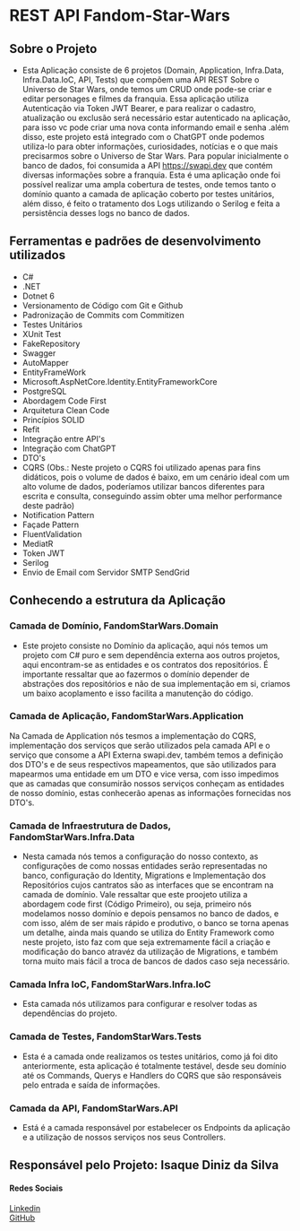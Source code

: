 # REST API Fandom-Star-Wars

## Sobre o Projeto 
- Esta Aplicação consiste de 6 projetos (Domain, Application, Infra.Data, Infra.Data.IoC, API, Tests) que compõem uma API REST Sobre o Universo de Star Wars, onde temos um CRUD onde pode-se criar e editar personages e filmes da franquia. Essa aplicação utiliza Autenticação via Token JWT Bearer, e para realizar o cadastro, atualização ou exclusão será necessário estar autenticado na aplicação, para isso vc pode criar uma nova conta informando email e senha .além disso, este projeto está integrado com o ChatGPT onde podemos utiliza-lo para obter informações, curiosidades, notícias e o que mais precisarmos sobre o Universo de Star Wars. Para popular inicialmente o banco de dados, foi consumida a API https://swapi.dev que contém diversas informações sobre a franquia. Esta é uma aplicação onde foi possível realizar uma ampla cobertura de testes, onde temos tanto o domínio quanto a camada de aplicação coberto por testes unitários, além disso, é feito o tratamento dos Logs utilizando o Serilog e feita a persistência desses logs no banco de dados.

## Ferramentas e padrões de desenvolvimento utilizados
- C#
- .NET
- Dotnet 6
- Versionamento de Código com Git e Github
- Padronização de Commits com Commitizen
- Testes Unitários 
- XUnit Test
- FakeRepository
- Swagger
- AutoMapper 
- EntityFrameWork
- Microsoft.AspNetCore.Identity.EntityFrameworkCore
- PostgreSQL
- Abordagem Code First
- Arquitetura Clean Code
- Princípios SOLID
- Refit 
- Integração entre API's
- Integração com ChatGPT
- DTO's
- CQRS (Obs.: Neste projeto o CQRS foi utilizado apenas para fins didáticos, pois o volume de dados é baixo, em um cenário ideal com um alto volume de dados, poderíamos utilizar bancos diferentes para escrita e consulta, conseguindo assim obter uma melhor performance deste padrão)
- Notification Pattern 
- Façade Pattern
- FluentValidation
- MediatR
- Token JWT
- Serilog
- Envio de Email com Servidor SMTP SendGrid


## Conhecendo a estrutura da Aplicação

### Camada de Domínio, FandomStarWars.Domain
- Este projeto consiste no Domínio da aplicação, aqui nós temos um projeto com C# puro e sem dependência externa aos outros projetos, aqui encontram-se as entidades e os contratos dos repositórios. É importante ressaltar que ao fazermos o domínio depender de abstrações dos repositórios e não de sua implementação em si, criamos um baixo acoplamento e isso facilita a manutenção do código.

### Camada de Aplicação, FandomStarWars.Application
Na Camada de Application nós tesmos a implementação do CQRS, implementação dos serviços que serão utilizados pela camada API e o serviço que consome a API Externa swapi.dev, também temos a definição dos DTO's e de seus respectivos mapeamentos, que são utilizados para mapearmos uma entidade em um DTO e vice versa, com isso impedimos que as camadas que consumirão nossos serviços conheçam as entidades de nosso domínio, estas conhecerão apenas as informações fornecidas nos DTO's.

### Camada de Infraestrutura de Dados, FandomStarWars.Infra.Data
- Nesta camada nós temos a configuração do nosso contexto, as configurações de como nossas entidades serão representadas no banco, configuração do Identity, Migrations e Implementação dos Repositórios cujos cantratos são as interfaces que se encontram na camada de domínio. Vale ressaltar que este proojeto utiliza a abordagem code first (Código Primeiro), ou seja, primeiro nós modelamos nosso domínio e depois pensamos no banco de dados, e com isso, além de ser mais rápido e produtivo, o banco se torna apenas um detalhe, ainda mais quando se utiliza do Entity Framework como neste projeto, isto faz com que seja extremamente fácil a criação e modificação do banco atravéz da utilização de Migrations, e também torna muito mais fácil a troca de bancos de dados caso seja necessário.

### Camada Infra IoC, FandomStarWars.Infra.IoC
- Esta camada nós utilizamos para configurar e resolver todas as dependências do projeto.

### Camada de Testes, FandomStarWars.Tests
- Esta é a camada onde realizamos os testes unitários, como já foi dito anteriormente, esta aplicação é totalmente testável, desde seu domínio até os Commands, Querys e Handlers do CQRS que são responsáveis pelo entrada e saída de informações. 

### Camada da API, FandomStarWars.API
- Está é a camada responsável por estabelecer os Endpoints da aplicação e a utilização de nossos serviços nos seus Controllers.



## Responsável pelo Projeto: Isaque Diniz da Silva
#### Redes Sociais
[Linkedin](https://www.linkedin.com/in/isaque-diniz-da-silva-a0773459/)
</br>
[GitHub](https://github.com/isaque14)